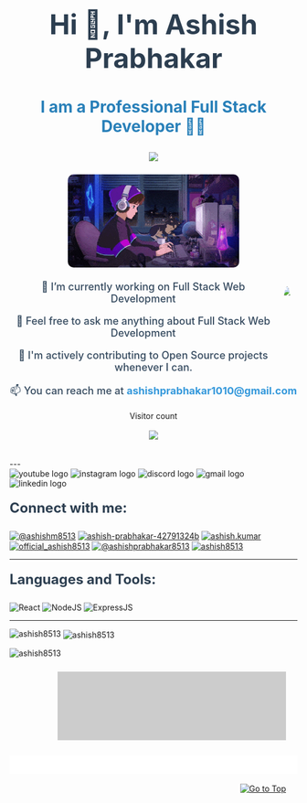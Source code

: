 <h1 align="center" style="font-weight: bold; font-size: 48px; color: #2c3e50;">Hi 👋, I'm Ashish Prabhakar</h1>
<h3 align="center" style="font-weight: bold; font-size: 28px; color: #2980b9;">I am a Professional Full Stack Developer 🧑‍💻</h3>

<p align="center">
   <img src="https://readme-typing-svg.demolab.com?font=Roboto+Slab&size=35&center=true&vCenter=true&width=450&duration=1500&pause=1000&lines=Ashish+Prabhakar;Software+Developer;Full+Stack+Developer" width="auto" height="35"/>
</p>
<p align="center" style="margin: 20px 0;">
  <img alt="Coding GI" width="300" height="auto" src="https://github.com/ashish8513/ashish8513/blob/main/coding.gif" style="border-radius: 10px;"/>
</p>

<img align="right" height="120" style="border-radius: 50%; margin: 10px;" src="https://media.giphy.com/media/Cmr1OMJ2FN0B2/giphy.gif?cid=790b7611b31agwec022u0d2xj2nxxc8ay6hpvp1b9320xbws&ep=v1_gifs_search&rid=giphy.gif&ct=g" />

<p align="center" style="font-size: 18px; color: #34495e; font-weight: 500;">
   🌱 I’m currently working on Full Stack Web Development 
</p>

<p align="center" style="font-size: 18px; color: #34495e; font-weight: 500;">
   💬 Feel free to ask me anything about Full Stack Web Development
</p>

<p align="center" style="font-size: 18px; color: #34495e; font-weight: 500;">
   📔 I'm actively contributing to Open Source projects whenever I can.
</p>

<p align="center" style="font-size: 18px; color: #34495e; font-weight: 500;">
   📫 You can reach me at <a href="mailto:ashishprabhakar1010@gmail.com" style="color: #3498db; text-decoration: none; font-weight: bold;">ashishprabhakar1010@gmail.com</a>
</p>

<p align="center"> 
  Visitor count<br> <br>
  <img src="https://profile-counter.glitch.me/sarthak-1998/count.svg" />
</p>

<br/>
---

<div align="left">
   <img src="https://img.shields.io/static/v1?message=Youtube&logo=youtube&label=&color=FF0000&logoColor=white&labelColor=&style=for-the-badge" height="35" alt="youtube logo" />
   <img src="https://img.shields.io/static/v1?message=Instagram&logo=instagram&label=&color=E4405F&logoColor=white&labelColor=&style=for-the-badge" height="35" alt="instagram logo" />
   <img src="https://img.shields.io/static/v1?message=Discord&logo=discord&label=&color=7289DA&logoColor=white&labelColor=&style=for-the-badge" height="35" alt="discord logo" />
   <img src="https://img.shields.io/static/v1?message=Gmail&logo=gmail&label=&color=D14836&logoColor=white&labelColor=&style=for-the-badge" height="35" alt="gmail logo" />
   <img src="https://img.shields.io/static/v1?message=LinkedIn&logo=linkedin&label=&color=0077B5&logoColor=white&labelColor=&style=for-the-badge" height="35" alt="linkedin logo" />
</div>

<h3 align="left" style="font-size: 24px; color: #2c3e50; margin-top: 20px;">Connect with me:</h3>

<p align="left">
   <a href="https://twitter.com/@ashishm8513" target="_blank"><img align="center" src="https://raw.githubusercontent.com/rahuldkjain/github-profile-readme-generator/master/src/images/icons/Social/twitter.svg" alt="@ashishm8513" height="30" width="40" /></a>
   <a href="https://linkedin.com/in/ashish-prabhakar-42791324b" target="_blank"><img align="center" src="https://raw.githubusercontent.com/rahuldkjain/github-profile-readme-generator/master/src/images/icons/Social/linked-in-alt.svg" alt="ashish-prabhakar-42791324b" height="30" width="40" /></a>
   <a href="https://fb.com/ashish.kumar" target="_blank"><img align="center" src="https://raw.githubusercontent.com/rahuldkjain/github-profile-readme-generator/master/src/images/icons/Social/facebook.svg" alt="ashish.kumar" height="30" width="40" /></a>
   <a href="https://www.instagram.com/official_ashish8513/" target="_blank"><img align="center" src="https://raw.githubusercontent.com/rahuldkjain/github-profile-readme-generator/master/src/images/icons/Social/instagram.svg" alt="official_ashish8513" height="30" width="40" /></a>
   <a href="https://www.youtube.com/@ashishprabhakar8513" target="_blank"><img align="center" src="https://raw.githubusercontent.com/rahuldkjain/github-profile-readme-generator/master/src/images/icons/Social/youtube.svg" alt="@ashishprabhakar8513" height="30" width="40" /></a>
   <a href="https://www.hackerrank.com/ashish8513" target="_blank"><img align="center" src="https://raw.githubusercontent.com/rahuldkjain/github-profile-readme-generator/master/src/images/icons/Social/hackerrank.svg" alt="ashish8513" height="30" width="40" /></a>
</p>

---

<h3 align="left" style="font-size: 24px; color: #2c3e50; margin-top: 20px;">Languages and Tools:</h3>

<p align="left">
   <img alt="React" align="center" src="https://img.shields.io/badge/react-%2320232a.svg?style=for-the-badge&logo=react&logoColor=%2361DAFB"/>
   <img alt="NodeJS" align="center" src="https://img.shields.io/badge/Node.js-43853D?style=for-the-badge&logo=node.js&logoColor=white"/>
   <img alt="ExpressJS" align="center" src="https://img.shields.io/badge/Express.js-000000?style=for-the-badge&logo=express&logoColor=white"/>
   <!-- Add additional tools similarly  -->
</p>

---

<p><img align="left" src="https://github-readme-stats.vercel.app/api/top-langs?username=ashish8513&show_icons=true&locale=en&layout=compact" alt="ashish8513" /></p>

<p>&nbsp;<img align="center" src="https://github-readme-stats.vercel.app/api?username=ashish8513&show_icons=true&locale=en" alt="ashish8513" /></p>

<p><img align="center" src="https://github-readme-streak-stats.herokuapp.com/?user=ashish8513&" alt="ashish8513" /></p>

<p align="right">
   <img src="https://github.com/ashish8513/ashish8513/blob/main/signature.png" alt="ashish8513" style="width: 400px; margin-right: 10px; padding: 10px; top:20px; filter: brightness(80%);"/>
</p>
<p align="center">
   <img src="https://github.com/ashish8513/ashish8513/blob/main/Thanks.svg" alt="ashish8513" />
</p>

<p align="right">
   <a href="#top"><img src="https://img.shields.io/static/v1?label&message=Go+to+Top&color=0b6ab3&style=flat&logo" style="margin-right:20px;" alt="Go to Top " /></a>
</p>
